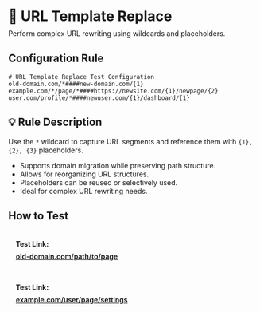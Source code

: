 # 🔧 URL Template Replace
<p class="description">Perform complex URL rewriting using wildcards and placeholders.</p>

## Configuration Rule

```
# URL Template Replace Test Configuration
old-domain.com/*####new-domain.com/{1}
example.com/*/page/*####https://newsite.com/{1}/newpage/{2}
user.com/profile/*####newuser.com/{1}/dashboard/{1}
```

## 💡 Rule Description
Use the `*` wildcard to capture URL segments and reference them with `{1}, {2}, {3}` placeholders.

- Supports domain migration while preserving path structure.
- Allows for reorganizing URL structures.
- Placeholders can be reused or selectively used.
- Ideal for complex URL rewriting needs.

## How to Test

<div class="test-links">
  <div class="test-link">
    <strong>Test Link:</strong>
    <a href="https://old-domain.com/path/to/page" target="_blank">old-domain.com/path/to/page</a>
  </div>
  <div class="test-link">
    <strong>Test Link:</strong>
    <a href="https://example.com/user/page/settings" target="_blank">example.com/user/page/settings</a>
  </div>
</div>

<style>
.description {
  color: var(--vp-c-text-2);
  margin-top: -10px;
  margin-bottom: 20px;
}
.test-links {
  display: flex;
  flex-direction: column;
  gap: 15px;
  margin-top: 20px;
}
.test-link {
  background: var(--vp-c-bg-soft);
  padding: 15px;
  border-radius: 10px;
  border: 1px solid var(--vp-c-divider);
}
.test-link strong {
  color: var(--vp-c-brand-1);
  display: block;
  margin-bottom: 8px;
}
.test-link code {
  background: var(--vp-c-code-bg);
  padding: 2px 6px;
  border-radius: 4px;
  font-size: 0.9em;
  color: var(--vp-c-code);
}
.test-link a {
  font-weight: 600;
  word-break: break-all;
}
</style> 